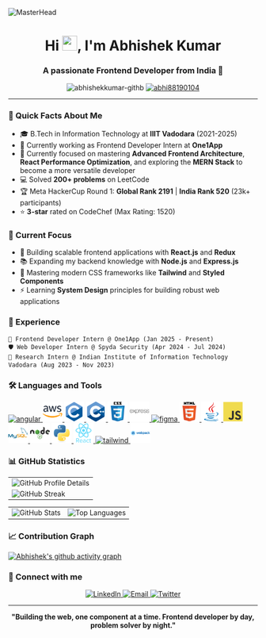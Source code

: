 ![MasterHead](https://user-images.githubusercontent.com/90236635/232446433-d5540fa2-fe28-4bb8-b929-cdb51fe61336.gif)

<h1 align="center">Hi <img src="https://raw.githubusercontent.com/MartinHeinz/MartinHeinz/master/wave.gif" width="30px" height="30px">, I'm Abhishek Kumar</h1>
<h3 align="center">A passionate Frontend Developer from India 🚀</h3>

<p align="center">
    <img src="https://komarev.com/ghpvc/?username=abhishekkumar-githb&label=Profile%20views&color=0e75b6&style=flat" alt="abhishekkumar-githb" />
    <a href="https://twitter.com/abhi88190104" target="blank">
        <img src="https://img.shields.io/twitter/follow/abhi88190104?logo=twitter&style=for-the-badge" alt="abhi88190104" />
    </a>
</p>

---

### 🚀 Quick Facts About Me

- 🎓 B.Tech in Information Technology at **IIIT Vadodara** (2021-2025)
- 💼 Currently working as Frontend Developer Intern at **One1App**
- 🌱 Currently focused on mastering **Advanced Frontend Architecture**, **React Performance Optimization**, and exploring the **MERN Stack** to become a more versatile developer
- 💻 Solved **200+ problems** on LeetCode
- 🏆 Meta HackerCup Round 1: **Global Rank 2191** | **India Rank 520** (23k+ participants)
- ⭐ **3-star** rated on CodeChef (Max Rating: 1520)

### 🎯 Current Focus

- 🔨 Building scalable frontend applications with **React.js** and **Redux**
- 📚 Expanding my backend knowledge with **Node.js** and **Express.js**
- 🎨 Mastering modern CSS frameworks like **Tailwind** and **Styled Components**
- ⚡ Learning **System Design** principles for building robust web applications

### 💼 Experience

```text
🚀 Frontend Developer Intern @ One1App (Jan 2025 - Present)
🛡️ Web Developer Intern @ Spyda Security (Apr 2024 - Jul 2024)
🔬 Research Intern @ Indian Institute of Information Technology Vadodara (Aug 2023 - Nov 2023)
```

### 🛠️ Languages and Tools

<p align="left">
    <a href="https://angular.io" target="_blank" rel="noreferrer">
        <img src="https://angular.io/assets/images/logos/angular/angular.svg" alt="angular" width="40" height="40"/>
    </a>
    <a href="https://aws.amazon.com" target="_blank" rel="noreferrer">
        <img src="https://raw.githubusercontent.com/devicons/devicon/master/icons/amazonwebservices/amazonwebservices-original-wordmark.svg" alt="aws" width="40" height="40"/>
    </a>
    <a href="https://www.cprogramming.com/" target="_blank" rel="noreferrer">
        <img src="https://raw.githubusercontent.com/devicons/devicon/master/icons/c/c-original.svg" alt="c" width="40" height="40"/>
    </a>
    <a href="https://www.w3schools.com/cpp/" target="_blank" rel="noreferrer">
        <img src="https://raw.githubusercontent.com/devicons/devicon/master/icons/cplusplus/cplusplus-original.svg" alt="cplusplus" width="40" height="40"/>
    </a>
    <a href="https://www.w3schools.com/css/" target="_blank" rel="noreferrer">
        <img src="https://raw.githubusercontent.com/devicons/devicon/master/icons/css3/css3-original-wordmark.svg" alt="css3" width="40" height="40"/>
    </a>
    <a href="https://expressjs.com" target="_blank" rel="noreferrer">
        <img src="https://raw.githubusercontent.com/devicons/devicon/master/icons/express/express-original-wordmark.svg" alt="express" width="40" height="40"/>
    </a>
    <a href="https://www.figma.com/" target="_blank" rel="noreferrer">
        <img src="https://www.vectorlogo.zone/logos/figma/figma-icon.svg" alt="figma" width="40" height="40"/>
    </a>
    <a href="https://www.w3.org/html/" target="_blank" rel="noreferrer">
        <img src="https://raw.githubusercontent.com/devicons/devicon/master/icons/html5/html5-original-wordmark.svg" alt="html5" width="40" height="40"/>
    </a>
    <a href="https://www.java.com" target="_blank" rel="noreferrer">
        <img src="https://raw.githubusercontent.com/devicons/devicon/master/icons/java/java-original.svg" alt="java" width="40" height="40"/>
    </a>
    <a href="https://developer.mozilla.org/en-US/docs/Web/JavaScript" target="_blank" rel="noreferrer">
        <img src="https://raw.githubusercontent.com/devicons/devicon/master/icons/javascript/javascript-original.svg" alt="javascript" width="40" height="40"/>
    </a>
    <a href="https://www.mysql.com/" target="_blank" rel="noreferrer">
        <img src="https://raw.githubusercontent.com/devicons/devicon/master/icons/mysql/mysql-original-wordmark.svg" alt="mysql" width="40" height="40"/>
    </a>
    <a href="https://nodejs.org" target="_blank" rel="noreferrer">
        <img src="https://raw.githubusercontent.com/devicons/devicon/master/icons/nodejs/nodejs-original-wordmark.svg" alt="nodejs" width="40" height="40"/>
    </a>
    <a href="https://www.python.org" target="_blank" rel="noreferrer">
        <img src="https://raw.githubusercontent.com/devicons/devicon/master/icons/python/python-original.svg" alt="python" width="40" height="40"/>
    </a>
    <a href="https://reactjs.org/" target="_blank" rel="noreferrer">
        <img src="https://raw.githubusercontent.com/devicons/devicon/master/icons/react/react-original-wordmark.svg" alt="react" width="40" height="40"/>
    </a>
    <a href="https://tailwindcss.com/" target="_blank" rel="noreferrer">
        <img src="https://www.vectorlogo.zone/logos/tailwindcss/tailwindcss-icon.svg" alt="tailwind" width="40" height="40"/>
    </a>
    <a href="https://webpack.js.org" target="_blank" rel="noreferrer">
        <img src="https://raw.githubusercontent.com/devicons/devicon/d00d0969292a6569d45b06d3f350f463a0107b0d/icons/webpack/webpack-original-wordmark.svg" alt="webpack" width="40" height="40"/>
    </a>
</p>

### 📊 GitHub Statistics

<table>
  <tr>
    <td>
      <img src="https://github-profile-summary-cards.vercel.app/api/cards/profile-details?username=abhishekkumar-githb&theme=tokyonight" alt="GitHub Profile Details"/>
    </td>
  </tr>
  <tr>
    <td>
      <img src="https://github-readme-streak-stats.herokuapp.com/?user=abhishekkumar-githb&theme=tokyonight" alt="GitHub Streak"/>
    </td>
  </tr>
</table>

<table>
  <tr>
    <td>
      <img src="https://github-readme-stats.vercel.app/api?username=abhishekkumar-githb&show_icons=true&theme=tokyonight&include_all_commits=true&count_private=true" alt="GitHub Stats"/>
    </td>
    <td>
      <img src="https://github-readme-stats.vercel.app/api/top-langs/?username=abhishekkumar-githb&layout=compact&theme=tokyonight" alt="Top Languages"/>
    </td>
  </tr>
</table>

### 📈 Contribution Graph

[![Abhishek's github activity graph](https://github-readme-activity-graph.vercel.app/graph?username=abhishekkumar-githb&bg_color=1a1b27&color=38bdae&line=70a5fd&point=bf91f3&area=true&hide_border=true)](https://github.com/ashutosh00710/github-readme-activity-graph)

### 🤝 Connect with me

<p align="center">
    <a href="https://linkedin.com/in/abhishekkr18" target="_blank">
        <img src="https://img.shields.io/badge/LinkedIn-0077B5?style=for-the-badge&logo=linkedin&logoColor=white" alt="LinkedIn"/>
    </a>
    <a href="mailto:abhishekiiitv@gmail.com">
        <img src="https://img.shields.io/badge/Gmail-D14836?style=for-the-badge&logo=gmail&logoColor=white" alt="Email"/>
    </a>
    <a href="https://twitter.com/abhi88190104" target="_blank">
        <img src="https://img.shields.io/badge/Twitter-1DA1F2?style=for-the-badge&logo=twitter&logoColor=white" alt="Twitter"/>
    </a>
  
</p>

---

<p align="center">
    <b>"Building the web, one component at a time. Frontend developer by day, problem solver by night."</b>
</p>
